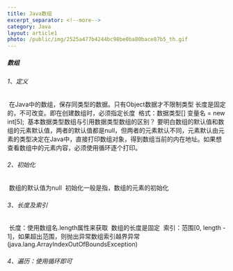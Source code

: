 ```yaml
---
title: Java数组
excerpt_separator: <!--more-->
category: Java
layout: article1
photo: /public/img/2525a477b4244bc98be0ba80bace87b5_th.gif
---
```

##### 数组

######         1、定义

​            在Java中的数组，保存同类型的数据。只有Object数据才不限制类型
​            长度是固定的，不可改变。即在创建数组时，必须指定长度
​            格式：数据类型[] 变量名 = new int[5];
​            基本数据类型数组与引用数据类型数组的区别？
​                要明白数组的默认值和数组的元素默认值，两者的默认值都是null，但两者的元素默认不同，元素默认由元素的类型决定
​            在Java中，直接打印数组对象，得到数组当前的内在地址。如果想查看数组中的元素内容，必须使用循环逐个打印。

######         2、初始化

​            数组的默认值为null
​            初始化一般是指，数组的元素的初始化

######         3、长度及索引

​            长度：使用数组名.length属性来获取
​            数组的长度是固定
​            索引：范围[0, length - 1]，如果超出范围，则抛出异常数组索引越界异常(java.lang.ArrayIndexOutOfBoundsException)

######         4、遍历：使用循环即可